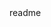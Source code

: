 <snippet>
<content><![CDATA[
# Capital One Coding Excercise
This project is a coding excercise from the good folks at Capital One. I completed it, and it's pretty sweet.'
## Requirments
- Xcode 8.3
- Git 2.12.2
## Installation
To get this file, open Terminal and enter ```git clone https://github.com/WikipediaBrown/Capital-One-Coding-Exercise.git```. After you've cloned the repository, open the directory it came in and double tap the file named ```CapitolOneCodingExercise.xcodeproj```. Then press the play button in the upper left hand corner of Xcode and the app will run in the simulator.
## Usage
The app starts with a loading screen as it goes and gets all of the records. After the records are aquired and organized, users can traers their transactions seperated into month sections. The headers contain aggregate data for the month and a donut button can be tapped to show aggregates for all transactions and all transactions sans donuts.
## Contributing
1. Fork it!
2. Create your feature branch: `git checkout -b my-new-feature`
3. Commit your changes: `git commit -am 'Add some feature'`
4. Push to the branch: `git push origin my-new-feature`
5. Submit a pull request :D
## Credits
Created by Perris Davis
## License
MIT
]]></content>
<tabTrigger>readme</tabTrigger>
